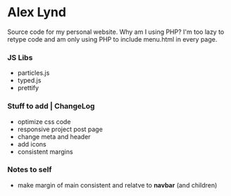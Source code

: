 # Alex Lynd
Source code for my personal website.  Why am I using PHP? I'm too lazy to retype code and am only using PHP to include menu.html in every page.
### JS Libs
- particles.js
- typed.js
- prettify
### Stuff to add | ChangeLog
- optimize css code
- responsive project post page
- change meta and header
- add icons
- consistent margins
### Notes to self
- make margin of main consistent and relatve to **navbar** (and children)
